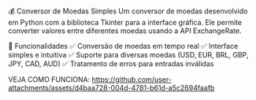 💰 Conversor de Moedas Simples
Um conversor de moedas desenvolvido em Python com a biblioteca Tkinter para a interface gráfica. 
Ele permite converter valores entre diferentes moedas usando a API ExchangeRate.

📌 Funcionalidades
✅ Conversão de moedas em tempo real
✅ Interface simples e intuitiva
✅ Suporte para diversas moedas (USD, EUR, BRL, GBP, JPY, CAD, AUD)
✅ Tratamento de erros para entradas inválidas

VEJA COMO FUNCIONA: 
https://github.com/user-attachments/assets/d4baa728-004d-4781-b61d-a5c2694faafb


